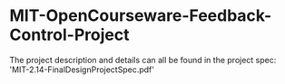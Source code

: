 # MIT-OpenCourseware-Feedback-Control-Project

The project description and details can all be found in the project spec: 'MIT-2.14-FinalDesignProjectSpec.pdf'
